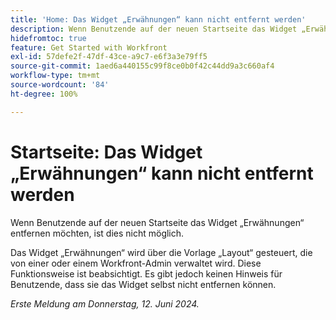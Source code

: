 ```yaml
---
title: 'Home: Das Widget „Erwähnungen“ kann nicht entfernt werden'
description: Wenn Benutzende auf der neuen Startseite das Widget „Erwähnungen“ entfernen möchten, ist dies nicht möglich.
hidefromtoc: true
feature: Get Started with Workfront
exl-id: 57defe2f-47df-43ce-a9c7-e6f3a3e79ff5
source-git-commit: 1aed6a440155c99f8ce0b0f42c44dd9a3c660af4
workflow-type: tm+mt
source-wordcount: '84'
ht-degree: 100%

---
```


# Startseite: Das Widget „Erwähnungen“ kann nicht entfernt werden

<!--valid issue; won't fix-->

Wenn Benutzende auf der neuen Startseite das Widget „Erwähnungen“ entfernen möchten, ist dies nicht möglich.

Das Widget „Erwähnungen“ wird über die Vorlage „Layout“ gesteuert, die von einer oder einem Workfront-Admin verwaltet wird. Diese Funktionsweise ist beabsichtigt. Es gibt jedoch keinen Hinweis für Benutzende, dass sie das Widget selbst nicht entfernen können.

_Erste Meldung am Donnerstag, 12. Juni 2024._
